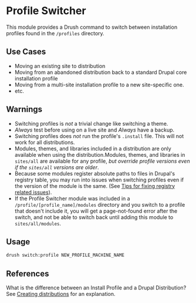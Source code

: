 # Profile Switcher

This module provides a Drush command to switch between installation
profiles found in the `/profiles` directory.

## Use Cases

* Moving an existing site to distribution
* Moving from an abandoned distribution back to a standard
Drupal core installation profile
* Moving from a multi-site installation profile to a new site-specific one.
* etc.

## Warnings

* Switching profiles is *not* a trivial change like switching a theme.
* *Always* test before using on a live site and *Always* have a backup.
* Switching profiles does *not* run the profile's `.install` file.
This will not work for all distributions.
* Modules, themes, and libraries included in a distribution are only available
when using the distribution.Modules, themes, and libraries in `sites/all` are
available for any profile, *but override profile versions even if the
`sites/all` versions are older*.
* Because some modules register absolute paths to files in Drupal's registry
table, you may run into issues when switching profiles even if the version of
the module is the same.
(See [Tips for fixing registry related issues](https://drupal.org/node/1974964)).
* If the Profile Switcher module was included in a
`/profile/[profile_name]/modules` directory and you switch to a profile that
doesn't include it, you will get a page-not-found error after the switch,
and not be able to switch back until adding this module to `sites/all/modules`.

## Usage

```sh
drush switch:profile NEW_PROFILE_MACHINE_NAME
```

## References

What is the difference between an Install Profile and a Drupal Distribution?
See [Creating distributions](https://www.drupal.org/docs/8/distributions/creating-distributions)
for an explanation.

